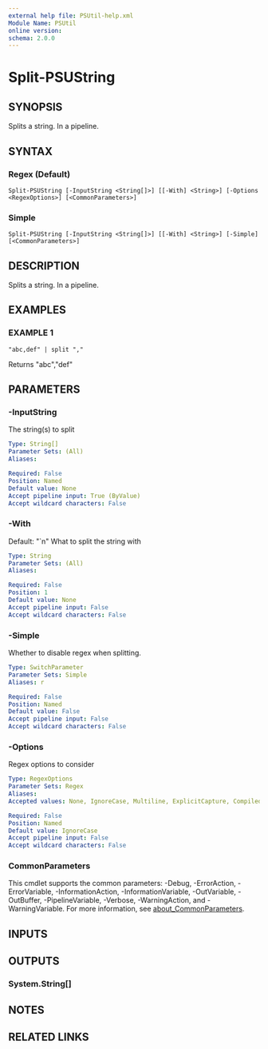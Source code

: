 ```yaml
---
external help file: PSUtil-help.xml
Module Name: PSUtil
online version:
schema: 2.0.0
---
```


# Split-PSUString

## SYNOPSIS
Splits a string.
In a pipeline.

## SYNTAX

### Regex (Default)
```
Split-PSUString [-InputString <String[]>] [[-With] <String>] [-Options <RegexOptions>] [<CommonParameters>]
```

### Simple
```
Split-PSUString [-InputString <String[]>] [[-With] <String>] [-Simple] [<CommonParameters>]
```

## DESCRIPTION
Splits a string.
In a pipeline.

## EXAMPLES

### EXAMPLE 1
```
"abc,def" | split ","
```

Returns "abc","def"

## PARAMETERS

### -InputString
The string(s) to split

```yaml
Type: String[]
Parameter Sets: (All)
Aliases:

Required: False
Position: Named
Default value: None
Accept pipeline input: True (ByValue)
Accept wildcard characters: False
```

### -With
Default: "\`n"
What to split the string with

```yaml
Type: String
Parameter Sets: (All)
Aliases:

Required: False
Position: 1
Default value: None
Accept pipeline input: False
Accept wildcard characters: False
```

### -Simple
Whether to disable regex when splitting.

```yaml
Type: SwitchParameter
Parameter Sets: Simple
Aliases: r

Required: False
Position: Named
Default value: False
Accept pipeline input: False
Accept wildcard characters: False
```

### -Options
Regex options to consider

```yaml
Type: RegexOptions
Parameter Sets: Regex
Aliases:
Accepted values: None, IgnoreCase, Multiline, ExplicitCapture, Compiled, Singleline, IgnorePatternWhitespace, RightToLeft, ECMAScript, CultureInvariant

Required: False
Position: Named
Default value: IgnoreCase
Accept pipeline input: False
Accept wildcard characters: False
```

### CommonParameters
This cmdlet supports the common parameters: -Debug, -ErrorAction, -ErrorVariable, -InformationAction, -InformationVariable, -OutVariable, -OutBuffer, -PipelineVariable, -Verbose, -WarningAction, and -WarningVariable. For more information, see [about_CommonParameters](http://go.microsoft.com/fwlink/?LinkID=113216).

## INPUTS

## OUTPUTS

### System.String[]
## NOTES

## RELATED LINKS
